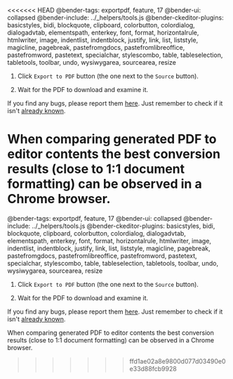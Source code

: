 <<<<<<< HEAD
@bender-tags: exportpdf, feature, 17
@bender-ui: collapsed
@bender-include: ../_helpers/tools.js
@bender-ckeditor-plugins: basicstyles, bidi, blockquote, clipboard, colorbutton, colordialog, dialogadvtab, elementspath, enterkey, font, format, horizontalrule, htmlwriter, image, indentlist, indentblock, justify, link, list, liststyle, magicline, pagebreak, pastefromgdocs, pastefromlibreoffice, pastefromword, pastetext, specialchar, stylescombo, table, tableselection, tabletools, toolbar, undo, wysiwygarea, sourcearea, resize

1. Click `Export to PDF` button (the one next to the `Source` button).

1. Wait for the PDF to download and examine it.

If you find any bugs, please report them <a href="https://github.com/cksource/ckeditor4-plugin-exportpdf/issues" target="_blank">here</a>. Just remember to check if it isn't <a href="https://github.com/cksource/ckeditor4-plugin-exportpdf/issues?q=is%3Aopen+is%3Aissue+label%3Atype%3Abug" target="_blank">already known</a>.

When comparing generated PDF to editor contents the best conversion results (close to 1:1 document formatting) can be observed in a Chrome browser.
=======
@bender-tags: exportpdf, feature, 17
@bender-ui: collapsed
@bender-include: ../_helpers/tools.js
@bender-ckeditor-plugins: basicstyles, bidi, blockquote, clipboard, colorbutton, colordialog, dialogadvtab, elementspath, enterkey, font, format, horizontalrule, htmlwriter, image, indentlist, indentblock, justify, link, list, liststyle, magicline, pagebreak, pastefromgdocs, pastefromlibreoffice, pastefromword, pastetext, specialchar, stylescombo, table, tableselection, tabletools, toolbar, undo, wysiwygarea, sourcearea, resize

1. Click `Export to PDF` button (the one next to the `Source` button).

1. Wait for the PDF to download and examine it.

If you find any bugs, please report them <a href="https://github.com/cksource/ckeditor4-plugin-exportpdf/issues" target="_blank">here</a>. Just remember to check if it isn't <a href="https://github.com/cksource/ckeditor4-plugin-exportpdf/issues?q=is%3Aopen+is%3Aissue+label%3Atype%3Abug" target="_blank">already known</a>.

When comparing generated PDF to editor contents the best conversion results (close to 1:1 document formatting) can be observed in a Chrome browser.
>>>>>>> ffd1ae02a8e9800d077d03490e0e33d88fcb9928
